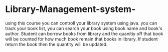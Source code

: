 # Library-Management-system-
using this course you can controll your library system using java. you can track your book list, you can search your book using book name and book's author.  Student can borrow books from library and the quanitiy off that book will be counted for how much book remain that books in library. If student return the book then the quantity will be updated.  
